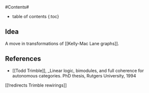 
#Contents#
* table of contents
{:toc}

## Idea

A move in transformations of [[Kelly-Mac Lane graphs]].

## References

* [[Todd Trimble]], _Linear logic, bimodules, and full coherence for autonomous categories. PhD thesis, Rutgers University, 1994

[[!redirects Trimble rewirings]]

